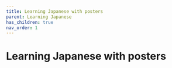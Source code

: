 ```yaml
---
title: Learning Japanese with posters
parent: Learning Japanese
has_children: true
nav_order: 1
---
```


# Learning Japanese with posters


